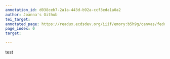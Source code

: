 ```yaml
---
annotation_id: d038ceb7-2a1a-443d-b92a-ccf3eda1a0a2
author: Joanna's Github
tei_target: 
annotated_page: https://readux.ecdsdev.org/iiif/emory:b5h9g/canvas/fedora:emory:gnfvk
page_index: 0
target: 

---
```

<p>test</p>